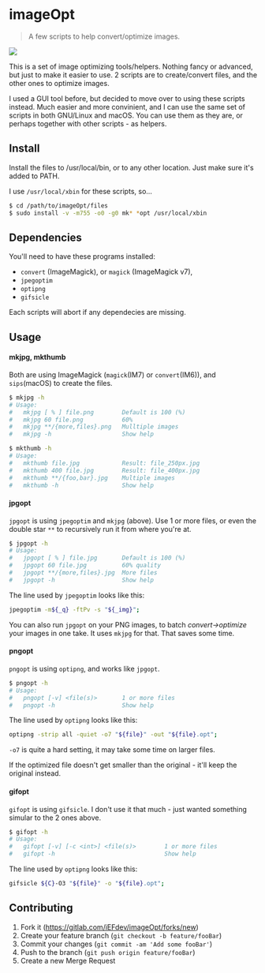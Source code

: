 # imageOpt

> A few scripts to help convert/optimize images.

![][license]

This is a set of image optimizing tools/helpers. Nothing fancy or advanced, but just to make it easier to use. 2 scripts are to create/convert files, and the other ones to optimize images.

I used a GUI tool before, but decided to move over to using these scripts instead. Much easier and more convinient, and I can use the same set of scripts in both GNU/Linux and macOS. You can use them as they are, or perhaps together with other scripts - as helpers.


## Install

Install the files to /usr/local/bin, or to any other location. Just make sure it's added to PATH.

I use `/usr/local/xbin` for these scripts, so...

```bash
$ cd /path/to/imageOpt/files
$ sudo install -v -m755 -o0 -g0 mk* *opt /usr/local/xbin
```

## Dependencies

You'll need to have these programs installed:

- `convert` (ImageMagick), or `magick` (ImageMagick v7),
- `jpegoptim`
- `optipng`
- `gifsicle`

Each scripts will abort if any dependecies are missing.


## Usage

#### mkjpg, mkthumb

Both are using ImageMagick (`magick`(IM7) or `convert`(IM6)), and `sips`(macOS) to create the files.

```bash
$ mkjpg -h
# Usage:
#   mkjpg [ % ] file.png        Default is 100 (%)
#   mkjpg 60 file.png           60%
#   mkjpg **/{more,files}.png   Mulltiple images
#   mkjpg -h                    Show help

$ mkthumb -h
# Usage:
#   mkthumb file.jpg            Result: file_250px.jpg
#   mkthumb 400 file.jpg        Result: file_400px.jpg
#   mkthumb **/{foo,bar}.jpg    Multiple images
#   mkthumb -h                  Show help
```


#### jpgopt

`jpgopt` is using `jpegoptim` and `mkjpg` (above). Use 1 or more files, or even the double star `**` to recursively run it from where you're at.

```bash
$ jpgopt -h
# Usage:
#   jpgopt [ % ] file.jpg       Default is 100 (%)
#	jpgopt 60 file.jpg          60% quality
#	jpgopt **/{more,files}.jpg  More files
#	jpgopt -h                   Show help
```

The line used by `jpegoptim` looks like this:

```bash
jpegoptim -m${_q} -ftPv -s "${_img}";
```

You can also run `jpgopt` on your PNG images, to batch _convert->optimize_ your images in one take. It uses `mkjpg` for that. That saves some time.


#### pngopt

`pngopt` is using `optipng`, and works like `jpgopt`.

```bash
$ pngopt -h
# Usage:
#	pngopt [-v] <file(s)>       1 or more files
#	pngopt -h                   Show help
```

The line used by `optipng` looks like this:

```bash
optipng -strip all -quiet -o7 "${file}" -out "${file}.opt";
```

`-o7` is quite a hard setting, it may take some time on larger files.

If the optimized file doesn't get smaller than the original - it'll keep the original instead.


#### gifopt

`gifopt` is using `gifsicle`. I don't use it that much - just wanted something simular to the 2 ones above.

```bash
$ gifopt -h
# Usage:
#   gifopt [-v] [-c <int>] <file(s)>        1 or more files
#   gifopt -h                               Show help
```

The line used by `optipng` looks like this:

```bash
gifsicle ${C}-O3 "${file}" -o "${file}.opt";
```


## Contributing

1. Fork it (<https://gitlab.com/iEFdev/imageOpt/forks/new>)
2. Create your feature branch (`git checkout -b feature/fooBar`)
3. Commit your changes (`git commit -am 'Add some fooBar'`)
4. Push to the branch (`git push origin feature/fooBar`)
5. Create a new Merge Request


<!-- Markdown link & img dfn's -->
[license]: https://img.shields.io/badge/License-WTFPL-778899.svg?style=plastic
[wiki]: https://gitlab.com/iEFdev/imageOpt/wikis/
